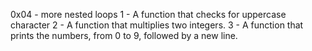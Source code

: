 0x04 - more nested loops
1 -  A function that checks for uppercase character
2 -  A function that multiplies two integers.
3 -  A function that prints the numbers, from 0 to 9, followed by a new line.





